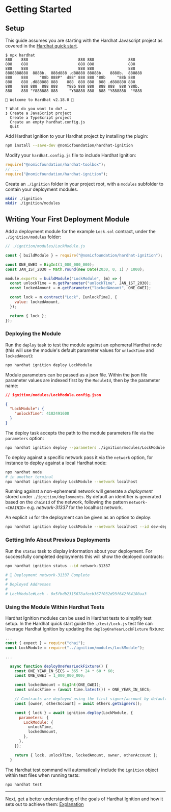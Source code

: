# Getting Started

## Setup

This guide assumes you are starting with the Hardhat Javascript project as covered in the [Hardhat quick start](https://hardhat.org/hardhat-runner/docs/getting-started#quick-start).

```shell
$ npx hardhat
888    888                      888 888               888
888    888                      888 888               888
888    888                      888 888               888
8888888888  8888b.  888d888 .d88888 88888b.   8888b.  888888
888    888     "88b 888P"  d88" 888 888 "88b     "88b 888
888    888 .d888888 888    888  888 888  888 .d888888 888
888    888 888  888 888    Y88b 888 888  888 888  888 Y88b.
888    888 "Y888888 888     "Y88888 888  888 "Y888888  "Y888

👷 Welcome to Hardhat v2.18.0 👷‍

? What do you want to do? …
❯ Create a JavaScript project
  Create a TypeScript project
  Create an empty hardhat.config.js
  Quit
```

Add Hardhat Ignition to your Hardhat project by installing the plugin:

```bash
npm install --save-dev @nomicfoundation/hardhat-ignition
```

Modify your `hardhat.config.js` file to include Hardhat Ignition:

```javascript
require("@nomicfoundation/hardhat-toolbox");
// ...
require("@nomicfoundation/hardhat-ignition");
```

Create an `./ignition` folder in your project root, with a `modules` subfolder to contain your deployment modules.

```bash
mkdir ./ignition
mkdir ./ignition/modules
```

## Writing Your First Deployment Module

Add a deployment module for the example `Lock.sol` contract, under the `./ignition/modules` folder:

```js
// ./ignition/modules/LockModule.js

const { buildModule } = require("@nomicfoundation/hardhat-ignition");

const ONE_GWEI = BigInt(1_000_000_000);
const JAN_1ST_2030 = Math.round(new Date(2030, 0, 1) / 1000);

module.exports = buildModule("LockModule", (m) => {
  const unlockTime = m.getParameter("unlockTime", JAN_1ST_2030);
  const lockedAmount = m.getParameter("lockedAmount", ONE_GWEI);

  const lock = m.contract("Lock", [unlockTime], {
    value: lockedAmount,
  });

  return { lock };
});
```

### Deploying the Module

Run the `deploy` task to test the module against an ephemeral Hardhat node (this will use the module's default parameter values for `unlockTime` and `lockedAmout`):

```bash
npx hardhat ignition deploy LockModule
```

Module parameters can be passed as a json file. Within the json file parameter values are indexed first by the `ModuleId`, then by the parameter name:

```json
// ignition/modules/LockModule.config.json

{
  "LockModule": {
    "unlockTime": 4102491600
  }
}
```

The deploy task accepts the path to the module parameters file via the `parameters` option:

```bash
npx hardhat ignition deploy --parameters ./ignition/modules/LockModule.config.json ./ignition/modules/LockModule.js
```

To deploy against a specific network pass it via the `network` option, for instance to deploy against a local Hardhat node:

```bash
npx hardhat node
# in another terminal
npx hardhat ignition deploy LockModule --network localhost
```

Running against a non-ephemeral network will generate a _deployment_ stored under `./ignition/deployments`. By default an identifier is generated based on the `chainId` of the network, following the pattern `network-<CHAINID>` e.g. _network-31337_ for the localhost network.

An explicit `id` for the deployment can be given as an option to deploy:

```bash
npx hardhat ignition deploy LockModule --network localhost --id dev-deploy
```

### Getting Info About Previous Deployments

Run the `status` task to display information about your deployment. For successfully completed deployments this will show the deployed contracts:

```bash
npx hardhat ignition status --id network-31337

# 🚀 Deployment network-31337 Complete
#
# Deployed Addresses
#
# LockModule#Lock - 0x5fbdb2315678afecb367f032d93f642f64180aa3
```

### Using the Module Within Hardhat Tests

Hardhat Ignition modules can be used in Hardhat tests to simplify test setup. In the Hardhat quick start guide the `./test/Lock.js` test file can leverage Hardhat Ignition by updating the `deployOneYearLockFixture` fixture:

```js
...
const { expect } = require("chai");
const LockModule = require("../ignition/modules/LockModule");

...

  async function deployOneYearLockFixture() {
    const ONE_YEAR_IN_SECS = 365 * 24 * 60 * 60;
    const ONE_GWEI = 1_000_000_000;

    const lockedAmount = BigInt(ONE_GWEI);
    const unlockTime = (await time.latest()) + ONE_YEAR_IN_SECS;

    // Contracts are deployed using the first signer/account by default
    const [owner, otherAccount] = await ethers.getSigners();

    const { lock } = await ignition.deploy(LockModule, {
      parameters: {
        LockModule: {
          unlockTime,
          lockedAmount,
        },
      },
    });

    return { lock, unlockTime, lockedAmount, owner, otherAccount };
  }
```

The Hardhat test command will automatically include the `ignition` object within test files when running tests:

```sh
npx hardhat test
```

---

Next, get a better understanding of the goals of Hardhat Ignition and how it sets out to achieve them: [Explanation](./explanation.md)
